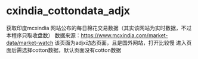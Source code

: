 # cxindia_cottondata_adjx
获取印度mcxindia 网站公布的每日棉花交易数据（其实该网站为实时数据，不过本程序只取收盘数）
数据来源：https://www.mcxindia.com/market-data/market-watch
该页面为adjx动态页面，且是国外网站，打开比较慢
进入页面后需选择cotton数据，默认页面没有cotton数据
